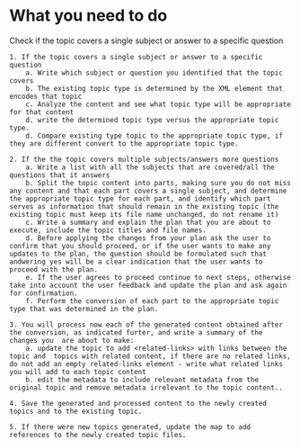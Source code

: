 What  you need  to do
========

Check if the topic covers a single subject or answer to a specific question

    1. If the topic covers a single subject or answer to a specific question 
        a. Write which subject or question you identified that the topic covers
        b. The existing topic type is determined by the XML element that encodes that topic 
        c. Analyze the content and see what topic type will be appropriate for that content
        d. write the determined topic type versus the appropriate topic type. 
        d. Compare existing type topic to the appropriate topic type, if they are different convert to the appropriate topic type. 

    2. If the the topic covers multiple subjects/answers more questions
        a. Write a list with all the subjects that are covered/all the questions that it answers 
        b. Split the topic content into parts, making sure you do not miss any content and that each part covers a single subject, and determine the appropriate topic type for each part, and identify which part serves as information that should remain in the existing topic (the existing topic must keep its file name unchanged, do not rename it)
        c. Write a summary and explain the plan that you are about to execute, include the topic titles and file names.
        d. Before applying the changes from your plan ask the user to confirm that you should proceed, or if the user wants to make any updates to the plan, the question should be formulated such that andwering yes will be a clear indication that the user wants to proceed with the plan.
        e. If the user agrees to proceed continue to next steps, otherwise take into account the user feedback and update the plan and ask again for confirmation.
        f. Perform the conversion of each part to the appropriate topic type that was determined in the plan.

    3. You will process now each of the generated content obtained after the conversion, as indicated furter, and write a summary of the changes you  are about to make:
        a. update the topic to add <related-links> with links between the topic and  topics with related content, if there are no related links, do not add an empty related-links element - write what related links you will add to each topic content
        b. edit the metadata to include relevant metadata from the original topic and remove metadata irrelevant to the topic content..
            
    4. Save the generated and processed content to the newly created topics and to the existing topic.
     
    5. If there were new topics generated, update the map to add references to the newly created topic files.


